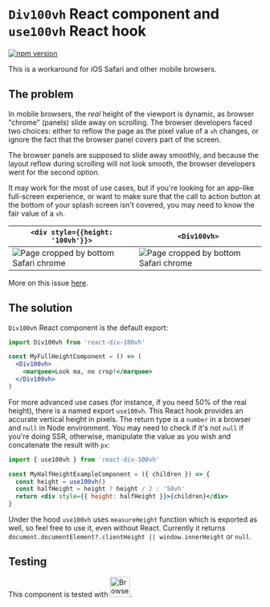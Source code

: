 # `Div100vh` React component and `use100vh` React hook

[![npm
version](https://badge.fury.io/js/react-div-100vh.svg)](https://badge.fury.io/js/react-div-100vh)

This is a workaround for iOS Safari and other mobile browsers.

## The problem

In mobile browsers, the _real_ height of the viewport is dynamic, as browser
"chrome" (panels) slide away on scrolling. The browser developers faced two
choices: either to reflow the page as the pixel value of a `vh` changes, or
ignore the fact that the browser panel covers part of the screen.

The browser panels are supposed to slide away smoothly, and because the layout
reflow during scrolling will not look smooth, the browser developers went for
the second option.

It may work for the most of use cases, but if you're looking for an app-like
full-screen experience, or want to make sure that the call to action button at
the bottom of your splash screen isn't covered, you may need to know the fair
value of a `vh`.

| `<div style={{height: '100vh'}}>`                                                                                               | `<Div100vh>`                                                                                                                        |
| ------------------------------------------------------------------------------------------------------------------------------- | ----------------------------------------------------------------------------------------------------------------------------------- |
| ![Page cropped by bottom Safari chrome](https://raw.githubusercontent.com/mvasin/react-div-100vh/master/images/regular-div.png) | ![Page cropped by bottom Safari chrome](https://raw.githubusercontent.com/mvasin/react-div-100vh/master/images/react-div-100vh.png) |

More on this issue
[here](https://nicolas-hoizey.com/2015/02/viewport-height-is-taller-than-the-visible-part-of-the-document-in-some-mobile-browsers.html).

## The solution

`Div100vh` React component is the default export:

```jsx
import Div100vh from 'react-div-100vh'

const MyFullHeightComponent = () => (
  <Div100vh>
    <marquee>Look ma, no crop!</marquee>
  </Div100vh>
)
```

For more advanced use cases (for instance, if you need 50% of the real height),
there is a named export `use100vh`. This React hook provides an accurate
vertical height in pixels. The return type is a `number` in a browser and `null`
in Node environment. You may need to check if it's not `null` if you're doing
SSR, otherwise, manipulate the value as you wish and concatenate the result with
`px`:

```jsx
import { use100vh } from 'react-div-100vh'

const MyHalfHeightExampleComponent = ({ children }) => {
  const height = use100vh()
  const halfHeight = height ? height / 2 : '50vh'
  return <div style={{ height: halfHeight }}>{children}</div>
}
```

Under the hood `use100vh` uses `measureHeight` function which is exported as
well, so feel free to use it, even without React. Currently it returns
`document.documentElement?.clientHeight || window.innerHeight` or `null`.

## Testing

This component is tested with <a href="https://www.browserstack.com"><img
title="BrowserStack" alt="BrowserStack Logo" height="40"
src="https://raw.githubusercontent.com/mvasin/react-div-100vh/master/images/browser-stack.svg"></a>.
